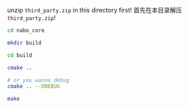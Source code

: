 ﻿unzip `third_party.zip` in this directory first!
首先在本目录解压 `third_party.zip`!

```bash
cd nabo_core

mkdir build

cd build

cmake ..

# or you wanna debug
cmake .. --DDEBUG

make
```
